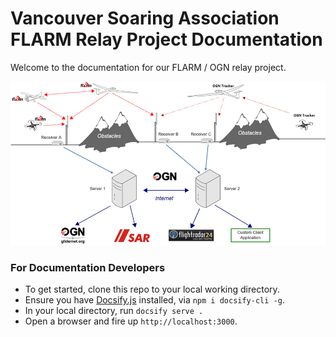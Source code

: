 # Vancouver Soaring Association FLARM Relay Project Documentation

Welcome to the documentation for our FLARM / OGN relay project.

![Open Glider Net System Diagram](./img/OGN_Arch.png "OGN System Diagram")

### For Documentation Developers
- To get started, clone this repo to your local working directory.
- Ensure you have [Docsify.js](https://docsify.js.org/) installed, via `npm i docsify-cli -g`.
- In your local directory, run `docsify serve .`
- Open a browser and fire up `http://localhost:3000`.
